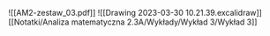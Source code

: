 ![[AM2-zestaw_03.pdf]]
![[Drawing 2023-03-30 10.21.39.excalidraw]][[Notatki/Analiza matematyczna 2.3A/Wykłady/Wykład 3/Wykład 3]]